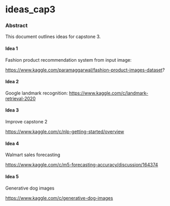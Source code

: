 # ideas_cap3

### Abstract

This document outlines ideas for capstone 3.

#### Idea 1

Fashion product recommendation system from input image: 

https://www.kaggle.com/paramaggarwal/fashion-product-images-dataset?

#### Idea 2

Google landmark recognition:
https://www.kaggle.com/c/landmark-retrieval-2020

#### Idea 3

Improve capstone 2

https://www.kaggle.com/c/nlp-getting-started/overview

#### Idea 4

Walmart sales forecasting

https://www.kaggle.com/c/m5-forecasting-accuracy/discussion/164374

#### Idea 5

Generative dog images

https://www.kaggle.com/c/generative-dog-images
